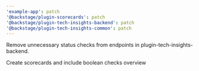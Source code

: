 ```yaml
---
'example-app': patch
'@backstage/plugin-scorecards': patch
'@backstage/plugin-tech-insights-backend': patch
'@backstage/plugin-tech-insights-common': patch
---
```


Remove unnecessary status checks from endpoints in plugin-tech-insights-backend.

Create scorecards and include boolean checks overview
